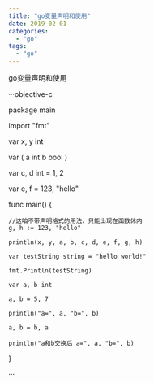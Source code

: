 ```yaml
---
title: "go变量声明和使用"
date: 2019-02-01
categories:
  - "go"
tags:
  - "go"
---
```

<!--more-->


go变量声明和使用

···objective-c

package main

import "fmt"

var x, y int

var (
	a int
	b bool
)

var c, d int = 1, 2

var e, f = 123, "hello"

func main() {

	//这咱不带声明格式的用法，只能出现在函数休内
	g, h := 123, "hello"

	println(x, y, a, b, c, d, e, f, g, h)

	var testString string = "hello world!"

	fmt.Println(testString)

	var a, b int

	a, b = 5, 7

	println("a=", a, "b=", b)

	a, b = b, a

	println("a和b交换后 a=", a, "b=", b)

}

···


